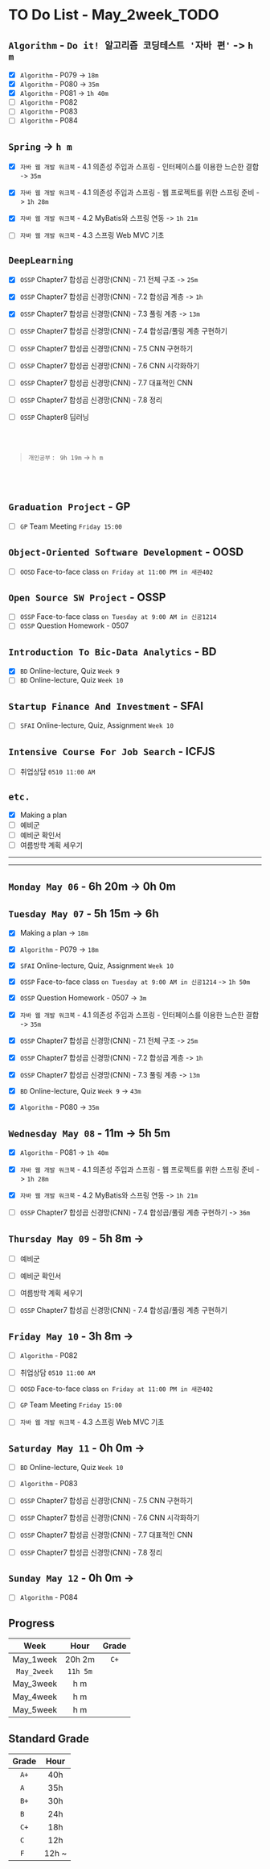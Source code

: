 # TO Do List - May_2week_TODO

## `Algorithm` - `Do it! 알고리즘 코딩테스트 '자바 편'` -> `h m`
- [x] `Algorithm` - P079 -> `18m`
- [x] `Algorithm` - P080 -> `35m`
- [x] `Algorithm` - P081 -> `1h 40m`
- [ ] `Algorithm` - P082
- [ ] `Algorithm` - P083
- [ ] `Algorithm` - P084

## `Spring` -> `h m`
- [x] `자바 웹 개발 워크북` - 4.1 의존성 주입과 스프링 - 인터페이스를 이용한 느슨한 결합 -> `35m` 
- [x] `자바 웹 개발 워크북` - 4.1 의존성 주입과 스프링 - 웹 프로젝트를 위한 스프링 준비 -> `1h 28m`
- [x] `자바 웹 개발 워크북` - 4.2 MyBatis와 스프링 연동 -> `1h 21m`
- [ ] `자바 웹 개발 워크북` - 4.3 스프링 Web MVC 기초


## `DeepLearning`
- [x] `OSSP` Chapter7 합성곱 신경망(CNN) - 7.1 전체 구조 -> `25m`
- [x] `OSSP` Chapter7 합성곱 신경망(CNN) - 7.2 합성곱 계층 -> `1h`
- [x] `OSSP` Chapter7 합성곱 신경망(CNN) - 7.3 풀링 계층 -> `13m`
- [ ] `OSSP` Chapter7 합성곱 신경망(CNN) - 7.4 합성곱/풀링 계층 구현하기
- [ ] `OSSP` Chapter7 합성곱 신경망(CNN) - 7.5 CNN 구현하기
- [ ] `OSSP` Chapter7 합성곱 신경망(CNN) - 7.6 CNN 시각화하기
- [ ] `OSSP` Chapter7 합성곱 신경망(CNN) - 7.7 대표적인 CNN
- [ ] `OSSP` Chapter7 합성곱 신경망(CNN) - 7.8 정리

- [ ] `OSSP` Chapter8 딥러닝

<br><br>

> `개인공부` : ` 9h 19m` -> `h m`

<br><br>

<!-- ## `Java`
## `OPIc`
## `Stock`
## `React` -->


## `Graduation Project` - GP
- [ ] `GP` Team Meeting `Friday 15:00`

## `Object-Oriented Software Development` - OOSD
<!-- - [ ] `OOSD` Face-to-face class `on Monday at 1:00 PM in 새관402` -->
- [ ] `OOSD` Face-to-face class `on Friday at 11:00 PM in 새관402`

## `Open Source SW Project` - OSSP
- [ ] `OSSP` Face-to-face class `on Tuesday at 9:00 AM in 신공1214`
- [ ] `OSSP` Question Homework - 0507
<!-- - [ ] `OSSP` Face-to-face class `on Thursday at 9:00 AM in 신공1214` -->

## `Introduction To Bic-Data Analytics` - BD
- [x] `BD` Online-lecture, Quiz  `Week 9`
- [ ] `BD` Online-lecture, Quiz  `Week 10`

## `Startup Finance And Investment` - SFAI
- [ ] `SFAI` Online-lecture, Quiz, Assignment `Week 10`

## `Intensive Course For Job Search` - ICFJS
- [ ] 취업상담 `0510 11:00 AM`
<!-- - [ ] `ICFJS` Face-to-face `Week 11`
- [ ] `ICFJS` - Assignment3 `until June 20`
- [ ] `ICFJS` - Assignment4 `until June 20` -->

## `etc.`
- [x] Making a plan
- [ ] 예비군
- [ ] 예비군 확인서
- [ ] 여름방학 계획 세우기

---
---

## `Monday May 06` - 6h 20m -> 0h 0m


## `Tuesday May 07` - 5h 15m -> 6h
- [x] Making a plan -> `18m`
- [x] `Algorithm` - P079 -> `18m`
- [x] `SFAI` Online-lecture, Quiz, Assignment `Week 10`
- [x] `OSSP` Face-to-face class `on Tuesday at 9:00 AM in 신공1214` -> `1h 50m`
- [x] `OSSP` Question Homework - 0507 -> `3m`
- [x] `자바 웹 개발 워크북` - 4.1 의존성 주입과 스프링 - 인터페이스를 이용한 느슨한 결합 -> `35m` 
- [x] `OSSP` Chapter7 합성곱 신경망(CNN) - 7.1 전체 구조 -> `25m`
- [x] `OSSP` Chapter7 합성곱 신경망(CNN) - 7.2 합성곱 계층 -> `1h`
- [x] `OSSP` Chapter7 합성곱 신경망(CNN) - 7.3 풀링 계층 -> `13m`
- [x] `BD` Online-lecture, Quiz  `Week 9` -> `43m`
- [x] `Algorithm` - P080 -> `35m`


## `Wednesday May 08` - 11m -> 5h 5m
- [x] `Algorithm` - P081 -> `1h 40m`
- [x] `자바 웹 개발 워크북` - 4.1 의존성 주입과 스프링 - 웹 프로젝트를 위한 스프링 준비 -> `1h 28m`
- [x] `자바 웹 개발 워크북` - 4.2 MyBatis와 스프링 연동 -> `1h 21m`
- [ ] `OSSP` Chapter7 합성곱 신경망(CNN) - 7.4 합성곱/풀링 계층 구현하기 -> `36m`


## `Thursday May 09` - 5h 8m -> 
- [ ] 예비군
- [ ] 예비군 확인서
- [ ] 여름방학 계획 세우기
- [ ] `OSSP` Chapter7 합성곱 신경망(CNN) - 7.4 합성곱/풀링 계층 구현하기


## `Friday May 10` - 3h 8m -> 
- [ ] `Algorithm` - P082
- [ ] 취업상담 `0510 11:00 AM`
- [ ] `OOSD` Face-to-face class `on Friday at 11:00 PM in 새관402`
- [ ] `GP` Team Meeting `Friday 15:00`
- [ ] `자바 웹 개발 워크북` - 4.3 스프링 Web MVC 기초


## `Saturday May 11` - 0h 0m -> 
- [ ] `BD` Online-lecture, Quiz  `Week 10`
- [ ] `Algorithm` - P083
- [ ] `OSSP` Chapter7 합성곱 신경망(CNN) - 7.5 CNN 구현하기
- [ ] `OSSP` Chapter7 합성곱 신경망(CNN) - 7.6 CNN 시각화하기
- [ ] `OSSP` Chapter7 합성곱 신경망(CNN) - 7.7 대표적인 CNN
- [ ] `OSSP` Chapter7 합성곱 신경망(CNN) - 7.8 정리


## `Sunday May 12` - 0h 0m -> 
- [ ] `Algorithm` - P084



## Progress
| Week | Hour | Grade |
|:---:|:---:|:---:|
|May_1week|20h 2m|`C+`|
|`May_2week`|`11h 5m`||
|May_3week|h m||
|May_4week|h m||
|May_5week|h m||


## Standard Grade
| Grade | Hour |
|:---:|:---:|
|`A+`|40h|
|`A `|35h|
|`B+`|30h|
|`B `|24h|
|`C+`|18h|
|`C `|12h|
|`F `|12h ~|
